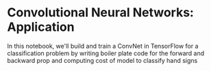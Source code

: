 # Convolutional Neural Networks: Application

In this notebook, we'll build and train a ConvNet in TensorFlow for a classification problem by writing boiler plate code for the forward and backward prop and computing cost of model to classify hand signs
